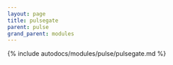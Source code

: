 ```yaml
---
layout: page
title: pulsegate
parent: pulse
grand_parent: modules
---
```


{% include autodocs/modules/pulse/pulsegate.md %}
